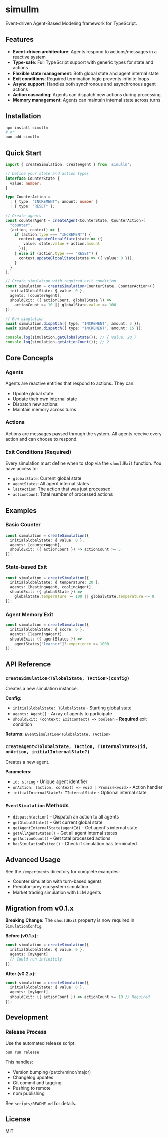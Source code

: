 # simullm

Event-driven Agent-Based Modeling framework for TypeScript.

## Features

- **Event-driven architecture**: Agents respond to actions/messages in a reactive system
- **Type-safe**: Full TypeScript support with generic types for state and actions
- **Flexible state management**: Both global state and agent internal state
- **Exit conditions**: Required termination logic prevents infinite loops
- **Async support**: Handles both synchronous and asynchronous agent actions
- **Action cascading**: Agents can dispatch new actions during processing
- **Memory management**: Agents can maintain internal state across turns

## Installation

```bash
npm install simullm
# or
bun add simullm
```

## Quick Start

```typescript
import { createSimulation, createAgent } from 'simullm';

// Define your state and action types
interface CounterState {
  value: number;
}

type CounterAction = 
  | { type: "INCREMENT"; amount: number }
  | { type: "RESET" };

// Create agents
const counterAgent = createAgent<CounterState, CounterAction>(
  "counter",
  (action, context) => {
    if (action.type === "INCREMENT") {
      context.updateGlobalState(state => ({
        value: state.value + action.amount
      }));
    } else if (action.type === "RESET") {
      context.updateGlobalState(state => ({ value: 0 }));
    }
  }
);

// Create simulation with required exit condition
const simulation = createSimulation<CounterState, CounterAction>({
  initialGlobalState: { value: 0 },
  agents: [counterAgent],
  shouldExit: ({ actionCount, globalState }) => 
    actionCount >= 10 || globalState.value >= 100
});

// Run simulation
await simulation.dispatch({ type: "INCREMENT", amount: 5 });
await simulation.dispatch({ type: "INCREMENT", amount: 15 });

console.log(simulation.getGlobalState()); // { value: 20 }
console.log(simulation.getActionCount()); // 2
```

## Core Concepts

### Agents
Agents are reactive entities that respond to actions. They can:
- Update global state
- Update their own internal state  
- Dispatch new actions
- Maintain memory across turns

### Actions
Actions are messages passed through the system. All agents receive every action and can choose to respond.

### Exit Conditions (Required)
Every simulation must define when to stop via the `shouldExit` function. You have access to:
- `globalState`: Current global state
- `agentStates`: All agent internal states
- `lastAction`: The action that was just processed
- `actionCount`: Total number of processed actions

## Examples

### Basic Counter
```typescript
const simulation = createSimulation({
  initialGlobalState: { value: 0 },
  agents: [counterAgent],
  shouldExit: ({ actionCount }) => actionCount >= 5
});
```

### State-based Exit
```typescript
const simulation = createSimulation({
  initialGlobalState: { temperature: 20 },
  agents: [heatingAgent, coolingAgent],
  shouldExit: ({ globalState }) => 
    globalState.temperature >= 100 || globalState.temperature <= 0
});
```

### Agent Memory Exit
```typescript
const simulation = createSimulation({
  initialGlobalState: { score: 0 },
  agents: [learningAgent],
  shouldExit: ({ agentStates }) => 
    agentStates["learner"]?.experience >= 1000
});
```

## API Reference

### `createSimulation<TGlobalState, TAction>(config)`

Creates a new simulation instance.

**Config:**
- `initialGlobalState: TGlobalState` - Starting global state
- `agents: Agent[]` - Array of agents to participate
- `shouldExit: (context: ExitContext) => boolean` - **Required** exit condition

**Returns:** `EventSimulation<TGlobalState, TAction>`

### `createAgent<TGlobalState, TAction, TInternalState>(id, onAction, initialInternalState?)`

Creates a new agent.

**Parameters:**
- `id: string` - Unique agent identifier
- `onAction: (action, context) => void | Promise<void>` - Action handler
- `initialInternalState?: TInternalState` - Optional internal state

### `EventSimulation` Methods

- `dispatch(action)` - Dispatch an action to all agents
- `getGlobalState()` - Get current global state
- `getAgentInternalState(agentId)` - Get agent's internal state
- `getAllAgentStates()` - Get all agent internal states
- `getActionCount()` - Get total processed actions
- `hasSimulationExited()` - Check if simulation has terminated

## Advanced Usage

See the `/experiments` directory for complete examples:
- Counter simulation with turn-based agents
- Predator-prey ecosystem simulation  
- Market trading simulation with LLM agents

## Migration from v0.1.x

**Breaking Change:** The `shouldExit` property is now required in `SimulationConfig`.

**Before (v0.1.x):**
```typescript
const simulation = createSimulation({
  initialGlobalState: { value: 0 },
  agents: [myAgent]
  // Could run infinitely
});
```

**After (v0.2.x):**
```typescript
const simulation = createSimulation({
  initialGlobalState: { value: 0 },
  agents: [myAgent],
  shouldExit: ({ actionCount }) => actionCount >= 10 // Required
});
```

## Development

### Release Process

Use the automated release script:

```bash
bun run release
```

This handles:
- Version bumping (patch/minor/major)
- Changelog updates
- Git commit and tagging
- Pushing to remote
- npm publishing

See `scripts/README.md` for details.

## License

MIT